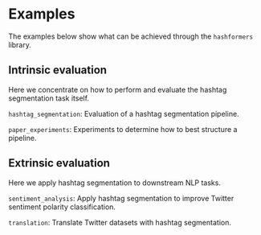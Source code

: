 # Examples

The examples below show what can be achieved through the `hashformers` library.

## Intrinsic evaluation

Here we concentrate on how to perform and evaluate the hashtag segmentation task itself.

`hashtag_segmentation`: Evaluation of a hashtag segmentation pipeline.

`paper_experiments`: Experiments to determine how to best structure a pipeline.

## Extrinsic evaluation

Here we apply hashtag segmentation to downstream NLP tasks.

`sentiment_analysis`: Apply hashtag segmentation to improve Twitter sentiment polarity classification.

`translation`: Translate Twitter datasets with hashtag segmentation.